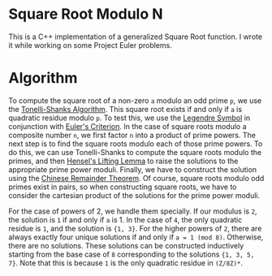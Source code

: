 # Square Root Modulo N

This is a C++ implementation of a generalized Square Root function. I wrote it while working on some Project Euler problems.

# Algorithm

To compute the square root of a non-zero `a` modulo an odd prime `p`, we use the [Tonelli-Shanks Algorithm](https://en.wikipedia.org/wiki/Tonelli%E2%80%93Shanks_algorithm).
This square root exists if and only if `a` is quadratic residue modulo `p`. To test this, 
we use the [Legendre Symbol](https://en.wikipedia.org/wiki/Legendre_symbol) in conjunction with [Euler's Criterion](https://en.wikipedia.org/wiki/Euler%27s_criterion).
In the case of square roots modulo a composite number `n`, we first factor `n` into a product of prime powers.
The next step is to find the square roots modulo each of those prime powers. To do this, we can use Tonelli-Shanks 
to compute the square roots modulo the primes, and then [Hensel's Lifting Lemma](https://en.wikipedia.org/wiki/Hensel%27s_lemma) 
to raise the solutions to the appropriate prime power moduli. Finally, we have to construct the solution using the 
[Chinese Remainder Theorem](https://en.wikipedia.org/wiki/Chinese_remainder_theorem). Of course, square roots modulo odd primes exist in pairs, 
so when constructing square roots, we have to consider the cartesian product of the solutions for the prime power moduli.

For the case of powers of 2, we handle them specially. If our modulus is `2`, the solution is `1` if and only if `a` is 1.
In the case of `4`, the only quadratic residue is `1`, and the solution is `{1, 3}`. For the higher powers of `2`, there are 
always exactly four unique solutions if and only if `a = 1 (mod 8)`. Otherwise, there are no solutions. These solutions can be constructed 
inductively starting from the base case of `8` corresponding to the solutions `{1, 3, 5, 7}`. Note that this is because `1` is the only 
quadratic residue in `(Z/8Z)*`.
